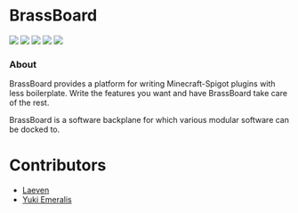 # BrassBoard

![](https://img.shields.io/github/issues/Laevend/BrassBoard) ![](https://img.shields.io/github/forks/Laevend/BrassBoard) ![](https://img.shields.io/github/stars/Laevend/BrassBoard) ![](https://img.shields.io/github/release/Laevend/BrassBoard) ![](https://img.shields.io/github/license/Laevend/BrassBoard)

### About
BrassBoard provides a platform for writing Minecraft-Spigot plugins with less boilerplate.
Write the features you want and have BrassBoard take care of the rest.

BrassBoard is a software backplane for which various modular software can be docked to.

# Contributors
- [Laeven](https://github.com/Laevend)
- [Yuki Emeralis](https://github.com/YukiEmeralis/)
